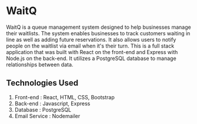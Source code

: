 # WaitQ

WaitQ is a queue management system designed to help businesses manage their waitlists. 
The system enables businesses to track customers waiting in line as well as adding future reservations. 
It also allows users to notify people on the waitlist via email when it's their turn. 
This is a full stack application that was built with React on the front-end and Express with Node.js on the back-end.
It utilizes a PostgreSQL database to manage relationships between data.


## Technologies Used
1. Front-end : React, HTML, CSS, Bootstrap
2. Back-end : Javascript, Express
3. Database : PostgreSQL
4. Email Service : Nodemailer
